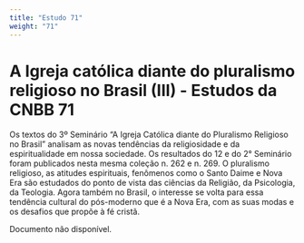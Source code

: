 ```yaml
---
title: "Estudo 71"
weight: "71"
---
```


# A Igreja católica diante do pluralismo religioso no Brasil (III) - Estudos da CNBB 71

Os textos do 3º Seminário “A Igreja Católica diante do Pluralismo Religioso no Brasil” analisam as novas tendências da religiosidade e da espiritualidade em nossa sociedade. Os resultados do 12 e do 2° Seminário foram publicados nesta mesma coleção n. 262 e n. 269. O pluralismo religioso, as atitudes espirituais, fenômenos como o Santo Daime e Nova Era são estudados do ponto de vista das ciências da Religião, da Psicologia, da Teologia. Agora também no Brasil, o interesse se volta para essa tendência cultural do pós-moderno que é a Nova Era, com as suas modas e os desafios que propõe à fé cristã.

Documento não disponível.
